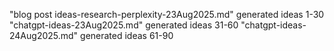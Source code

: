 "blog post ideas-research-perplexity-23Aug2025.md" generated ideas 1-30
"chatgpt-ideas-23Aug2025.md" generated ideas 31-60
"chatgpt-ideas-24Aug2025.md" generated ideas 61-90
